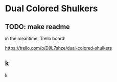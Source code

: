 # Dual Colored Shulkers

## TODO: make readme
in the meantime, Trello board!

https://trello.com/b/D9L7shze/dual-colored-shulkers


## k
k
